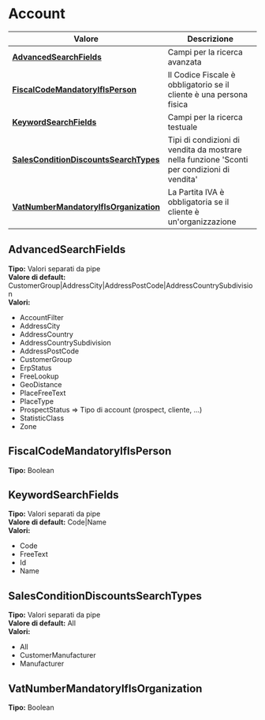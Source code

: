 # Account
| Valore| Descrizione |
| --- | --- |
| **[AdvancedSearchFields](#advancedsearchfields)** | Campi per la ricerca avanzata |
| **[FiscalCodeMandatoryIfIsPerson](#fiscalcodemandatoryifisperson)** | Il Codice Fiscale è obbligatorio se il cliente è una persona fisica |
| **[KeywordSearchFields](#keywordsearchfields)** | Campi per la ricerca testuale |
| **[SalesConditionDiscountsSearchTypes](#salesconditiondiscountssearchtypes)** | Tipi di condizioni di vendita da mostrare nella funzione 'Sconti per condizioni di vendita' |
| **[VatNumberMandatoryIfIsOrganization](#vatnumbermandatoryifisorganization)** | La Partita IVA è obbligatoria se il cliente è un'organizzazione |

AdvancedSearchFields 
-----
**Tipo:** Valori separati da pipe	 
**Valore di default:** CustomerGroup&#124;AddressCity&#124;AddressPostCode&#124;AddressCountrySubdivision	 
**Valori:**
* AccountFilter
* AddressCity
* AddressCountry
* AddressCountrySubdivision
* AddressPostCode
* CustomerGroup
* ErpStatus
* FreeLookup
* GeoDistance
* PlaceFreeText
* PlaceType
* ProspectStatus => Tipo di account (prospect, cliente, ...)
* StatisticClass
* Zone

FiscalCodeMandatoryIfIsPerson 
-----
**Tipo:** Boolean	 

KeywordSearchFields 
-----
**Tipo:** Valori separati da pipe	 
**Valore di default:** Code&#124;Name	 
**Valori:**
* Code
* FreeText
* Id
* Name

SalesConditionDiscountsSearchTypes 
-----
**Tipo:** Valori separati da pipe	 
**Valore di default:** All	 
**Valori:**
* All
* CustomerManufacturer
* Manufacturer

VatNumberMandatoryIfIsOrganization 
-----
**Tipo:** Boolean

